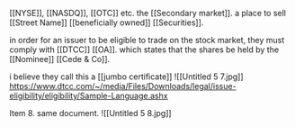 [[NYSE]], [[NASDQ]], [[OTC]] etc. the [[Secondary market]]. a place to sell [[Street Name]] [[beneficially owned]] [[Securities]].

in order for an issuer to be eligible to trade on the stock market, they must comply with [[DTCC]] [[OA]]. which states that the shares be held by the [[Nominee]] [[Cede & Co]]. 

i believe they call this a [[jumbo certificate]]
![[Untitled 5 7.jpg]]
https://www.dtcc.com/~/media/Files/Downloads/legal/issue-eligibility/eligibility/Sample-Language.ashx

Item 8. same document.
![[Untitled 5 8.jpg]]